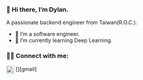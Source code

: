 ### 👋 Hi there, I’m Dylan.
A passionate backend engineer from Taiwan(R.O.C.).
- 🔭 I’m a software engineer.
- 🌱 I’m currently learning Deep Learning.

### 🙋‍♂️ Connect with me:
[<img align="left" alt="wth956 | Gmail" width="22px" src="https://cdn.jsdelivr.net/npm/simple-icons@v3/icons/gmail.svg" />][gmail]
<!---
wth956/wth956 is a ✨ special ✨ repository because its `README.md` (this file) appears on your GitHub profile.
You can click the Preview link to take a look at your changes.
--->

